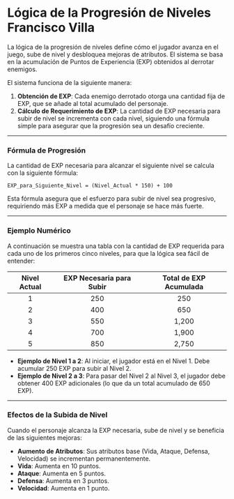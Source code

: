 # Lógica de la Progresión de Niveles Francisco Villa

La lógica de la progresión de niveles define cómo el jugador avanza en el juego, sube de nivel y desbloquea mejoras de atributos. El sistema se basa en la acumulación de Puntos de Experiencia (EXP) obtenidos al derrotar enemigos.

El sistema funciona de la siguiente manera:

1.  **Obtención de EXP**: Cada enemigo derrotado otorga una cantidad fija de EXP, que se añade al total acumulado del personaje.
2.  **Cálculo de Requerimiento de EXP**: La cantidad de EXP necesaria para subir de nivel se incrementa con cada nivel, siguiendo una fórmula simple para asegurar que la progresión sea un desafío creciente.

---

### Fórmula de Progresión

La cantidad de EXP necesaria para alcanzar el siguiente nivel se calcula con la siguiente fórmula:

`EXP_para_Siguiente_Nivel = (Nivel_Actual * 150) + 100`

Esta fórmula asegura que el esfuerzo para subir de nivel sea progresivo, requiriendo más EXP a medida que el personaje se hace más fuerte.

---

### Ejemplo Numérico

A continuación se muestra una tabla con la cantidad de EXP requerida para cada uno de los primeros cinco niveles, para que la lógica sea fácil de entender:

| Nivel Actual | EXP Necesaria para Subir | Total de EXP Acumulada |
| :----------: | :----------------------: | :--------------------: |
|      1       |           250            |          250           |
|      2       |           400            |          650           |
|      3       |           550            |         1,200          |
|      4       |           700            |         1,900          |
|      5       |           850            |         2,750          |

* **Ejemplo de Nivel 1 a 2**: Al iniciar, el jugador está en el Nivel 1. Debe acumular 250 EXP para subir al Nivel 2.
* **Ejemplo de Nivel 2 a 3**: Para pasar del Nivel 2 al Nivel 3, el jugador debe obtener 400 EXP adicionales (lo que da un total acumulado de 650 EXP).

---

### Efectos de la Subida de Nivel

Cuando el personaje alcanza la EXP necesaria, sube de nivel y se beneficia de las siguientes mejoras:

* **Aumento de Atributos**: Sus atributos base (Vida, Ataque, Defensa, Velocidad) se incrementan permanentemente.
* **Vida**: Aumenta en 10 puntos.
* **Ataque**: Aumenta en 5 puntos.
* **Defensa**: Aumenta en 3 puntos.
* **Velocidad**: Aumenta en 1 punto.